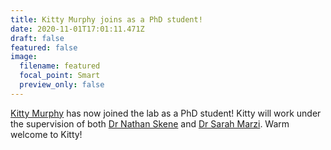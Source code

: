 ```yaml
---
title: Kitty Murphy joins as a PhD student!
date: 2020-11-01T17:01:11.471Z
draft: false
featured: false
image:
  filename: featured
  focal_point: Smart
  preview_only: false
---
```

[Kitty Murphy](https://www.neurogenomics.co.uk/author/kitty-murphy/) has now joined the lab as a PhD student! Kitty will work under the supervision of both [Dr Nathan Skene](https://www.neurogenomics.co.uk/author/nathan-skene/) and [Dr Sarah Marzi](https://www.neurogenomics.co.uk/author/sarah-marzi/). Warm welcome to Kitty!
